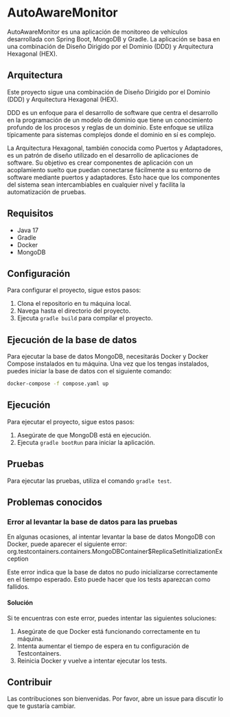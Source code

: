 # AutoAwareMonitor

AutoAwareMonitor es una aplicación de monitoreo de vehículos desarrollada con Spring Boot, MongoDB y Gradle. La aplicación se basa en una combinación de Diseño Dirigido por el Dominio (DDD) y Arquitectura Hexagonal (HEX).

## Arquitectura

Este proyecto sigue una combinación de Diseño Dirigido por el Dominio (DDD) y Arquitectura Hexagonal (HEX).

DDD es un enfoque para el desarrollo de software que centra el desarrollo en la programación de un modelo de dominio que tiene un conocimiento profundo de los procesos y reglas de un dominio. Este enfoque se utiliza típicamente para sistemas complejos donde el dominio en sí es complejo.

La Arquitectura Hexagonal, también conocida como Puertos y Adaptadores, es un patrón de diseño utilizado en el desarrollo de aplicaciones de software. Su objetivo es crear componentes de aplicación con un acoplamiento suelto que puedan conectarse fácilmente a su entorno de software mediante puertos y adaptadores. Esto hace que los componentes del sistema sean intercambiables en cualquier nivel y facilita la automatización de pruebas.

## Requisitos

- Java 17
- Gradle
- Docker
- MongoDB

## Configuración

Para configurar el proyecto, sigue estos pasos:

1. Clona el repositorio en tu máquina local.
2. Navega hasta el directorio del proyecto.
3. Ejecuta `gradle build` para compilar el proyecto.

## Ejecución de la base de datos

Para ejecutar la base de datos MongoDB, necesitarás Docker y Docker Compose instalados en tu máquina. Una vez que los tengas instalados, puedes iniciar la base de datos con el siguiente comando:

```bash
docker-compose -f compose.yaml up
```

## Ejecución

Para ejecutar el proyecto, sigue estos pasos:

1. Asegúrate de que MongoDB está en ejecución.
2. Ejecuta `gradle bootRun` para iniciar la aplicación.

## Pruebas

Para ejecutar las pruebas, utiliza el comando `gradle test`.

## Problemas conocidos

### Error al levantar la base de datos para las pruebas

En algunas ocasiones, al intentar levantar la base de datos MongoDB con Docker, puede aparecer el siguiente error: org.testcontainers.containers.MongoDBContainer$ReplicaSetInitializationException

Este error indica que la base de datos no pudo inicializarse correctamente en el tiempo esperado. Esto puede hacer que los tests aparezcan como fallidos.

#### Solución

Si te encuentras con este error, puedes intentar las siguientes soluciones:

1. Asegúrate de que Docker está funcionando correctamente en tu máquina.
2. Intenta aumentar el tiempo de espera en tu configuración de Testcontainers.
3. Reinicia Docker y vuelve a intentar ejecutar los tests.

## Contribuir

Las contribuciones son bienvenidas. Por favor, abre un issue para discutir lo que te gustaría cambiar.